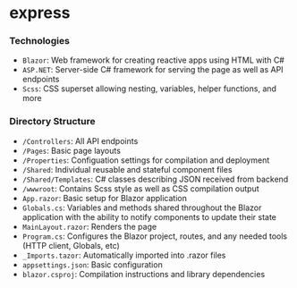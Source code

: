 # express
### Technologies
- `Blazor`: Web framework for creating reactive apps using HTML with C#
- `ASP.NET`: Server-side C# framework for serving the page as well as API endpoints
- `Scss`: CSS superset allowing nesting, variables, helper functions, and more

### Directory Structure
- `/Controllers`: All API endpoints
- `/Pages`: Basic page layouts
- `/Properties`: Configuation settings for compilation and deployment
- `/Shared`: Individual reusable and stateful component files
- `/Shared/Templates`: C# classes describing JSON received from backend
- `/wwwroot`: Contains Scss style as well as CSS compilation output
- `App.razor`: Basic setup for Blazor application
- `Globals.cs`: Variables and methods shared throughout the Blazor application with the ability to notify components to update their state
- `MainLayout.razor`: Renders the page
- `Program.cs`: Configures the Blazor project, routes, and any needed tools (HTTP client, Globals, etc)
- `_Imports.tazor`: Automatically imported into .razor files
- `appsettings.json`: Basic configuration
- `blazor.csproj`: Compilation instructions and library dependencies
